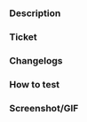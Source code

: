 ### Description

<!-- The brief of the Pull Request -->

### Ticket

<!-- Which issue ticket? -->

### Changelogs

<!-- Describe what changes -->

### How to test

<!-- Step by step how to test the PR -->

### Screenshot/GIF 

<!-- Screenshot or GIF if need -->
